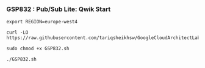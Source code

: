 ### GSP832 :  Pub/Sub Lite: Qwik Start 

```
export REGION=europe-west4
```

```
curl -LO https://raw.githubusercontent.com/tariqsheikhsw/GoogleCloudArchitectLabs/main/Solutions/GSP832.sh

sudo chmod +x GSP832.sh

./GSP832.sh
```


